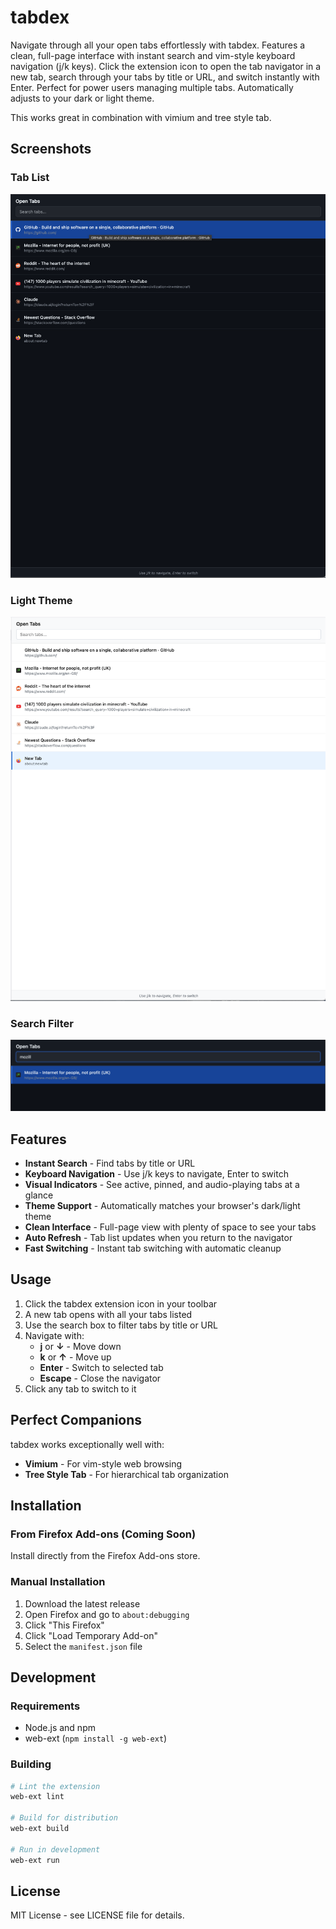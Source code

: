 # tabdex

Navigate through all your open tabs effortlessly with tabdex. Features a clean, full-page interface with instant search and vim-style keyboard navigation (j/k keys). Click the extension icon to open the tab navigator in a new tab, search through your tabs by title or URL, and switch instantly with Enter. Perfect for power users managing multiple tabs. Automatically adjusts to your dark or light theme.

This works great in combination with vimium and tree style tab.

## Screenshots

### Tab List
![Tab List Interface](screens/list.png)

### Light Theme
![Light Theme Interface](screens/lite.png)

### Search Filter
![Search Filter](screens/filter.png)

## Features

- **Instant Search** - Find tabs by title or URL
- **Keyboard Navigation** - Use j/k keys to navigate, Enter to switch
- **Visual Indicators** - See active, pinned, and audio-playing tabs at a glance
- **Theme Support** - Automatically matches your browser's dark/light theme
- **Clean Interface** - Full-page view with plenty of space to see your tabs
- **Auto Refresh** - Tab list updates when you return to the navigator
- **Fast Switching** - Instant tab switching with automatic cleanup

## Usage

1. Click the tabdex extension icon in your toolbar
2. A new tab opens with all your tabs listed
3. Use the search box to filter tabs by title or URL
4. Navigate with:
   - **j** or **↓** - Move down
   - **k** or **↑** - Move up  
   - **Enter** - Switch to selected tab
   - **Escape** - Close the navigator
5. Click any tab to switch to it

## Perfect Companions

tabdex works exceptionally well with:
- **Vimium** - For vim-style web browsing
- **Tree Style Tab** - For hierarchical tab organization

## Installation

### From Firefox Add-ons (Coming Soon)
Install directly from the Firefox Add-ons store.

### Manual Installation
1. Download the latest release
2. Open Firefox and go to `about:debugging`
3. Click "This Firefox"
4. Click "Load Temporary Add-on"
5. Select the `manifest.json` file

## Development

### Requirements
- Node.js and npm
- web-ext (`npm install -g web-ext`)

### Building
```bash
# Lint the extension
web-ext lint

# Build for distribution
web-ext build

# Run in development
web-ext run
```

## License

MIT License - see LICENSE file for details.
